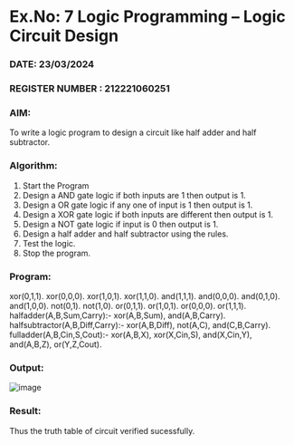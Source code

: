 # Ex.No: 7  Logic Programming –  Logic Circuit Design
### DATE: 23/03/2024                                                                       
### REGISTER NUMBER : 212221060251
### AIM: 
To write a logic program to design a circuit like half adder and half subtractor.
###  Algorithm:
1. Start the Program
2. Design a AND gate logic if both inputs are 1 then output is 1.
3. Design a OR gate logic if any one of input is 1 then output is 1.
4. Design a XOR gate logic if both inputs are different then output is 1.
5. Design a NOT gate logic if input is 0 then output is 1.
6. Design a half adder and half subtractor using the rules.
7. Test the logic.
8. Stop the program.

### Program:

xor(0,1,1). xor(0,0,0). xor(1,0,1). xor(1,1,0). and(1,1,1). and(0,0,0). and(0,1,0). and(1,0,0). not(0,1). not(1,0). or(0,1,1). or(1,0,1). or(0,0,0). or(1,1,1). halfadder(A,B,Sum,Carry):- xor(A,B,Sum), and(A,B,Carry). halfsubtractor(A,B,Diff,Carry):- xor(A,B,Diff), not(A,C), and(C,B,Carry). fulladder(A,B,Cin,S,Cout):- xor(A,B,X), xor(X,Cin,S), and(X,Cin,Y), and(A,B,Z), or(Y,Z,Cout).

### Output:

![image](https://github.com/ShaikSandeep9/AI_Lab_2023-24/assets/103145608/c9158aeb-786e-4b38-8a10-2fa4e0ddf08e)


### Result:
Thus the truth table of circuit verified sucessfully.
